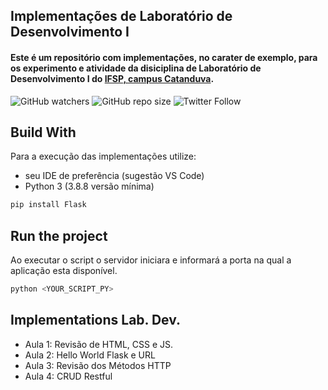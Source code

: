 ## Implementações de Laboratório de Desenvolvimento I

#### Este é um repositório com implementações, no carater de exemplo, para os experimento e atividade da disiciplina de Laboratório de Desenvolvimento I do [IFSP, campus Catanduva](https://ctd.ifsp.edu.br/). 

![GitHub watchers](https://img.shields.io/github/watchers/flaviol-souza/lab-dev?style=social)
![GitHub repo size](https://img.shields.io/github/repo-size/flaviol-souza/lab-dev)
![Twitter Follow](https://img.shields.io/twitter/follow/flaviolsouza?style=social)

## Build With
Para a execução das implementações utilize: 
* seu IDE de preferência (sugestão VS Code)
* Python 3 (3.8.8 versão mínima)
```bash
pip install Flask
```

## Run the project
Ao executar o script o servidor iniciara e informará a porta na qual a aplicação esta disponível.
```bash
python <YOUR_SCRIPT_PY>
```

## Implementations Lab. Dev.
* Aula 1: Revisão de HTML, CSS e JS.
* Aula 2: Hello World Flask e URL
* Aula 3: Revisão dos Métodos HTTP
* Aula 4: CRUD Restful
